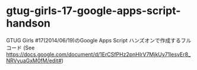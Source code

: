 gtug-girls-17-google-apps-script-handson
========================================

GTUG Girls #17(2014/06/19)のGoogle Apps Script ハンズオンで作成するフルコード (See https://docs.google.com/document/d/1ErCSfPHz2pnHIrV7MjkUy71lesvEr8_NRVyuaGxM0fM/edit#)
